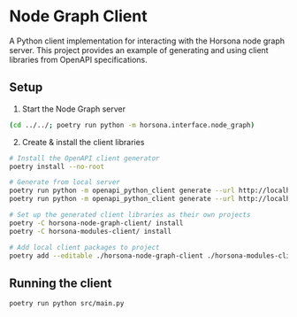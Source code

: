 # Node Graph Client

A Python client implementation for interacting with the Horsona node graph server. This project provides an example of generating and using client libraries from OpenAPI specifications.

## Setup
1. Start the Node Graph server
```bash
(cd ../../; poetry run python -m horsona.interface.node_graph)
```

2. Create & install the client libraries
```bash
# Install the OpenAPI client generator
poetry install --no-root

# Generate from local server
poetry run python -m openapi_python_client generate --url http://localhost:8000/openapi.json
poetry run python -m openapi_python_client generate --url http://localhost:8000/api/openapi.json

# Set up the generated client libraries as their own projects
poetry -C horsona-node-graph-client/ install
poetry -C horsona-modules-client/ install

# Add local client packages to project
poetry add --editable ./horsona-node-graph-client ./horsona-modules-client
```

## Running the client

```bash
poetry run python src/main.py
```